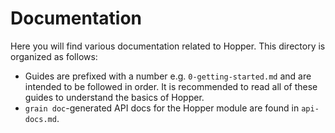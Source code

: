 # Documentation
Here you will find various documentation related to Hopper. This directory is organized as follows:
- Guides are prefixed with a number e.g. `0-getting-started.md` and are intended to be followed in order. It is recommended to read all of these guides to understand the basics of Hopper.
- `grain doc`-generated API docs for the Hopper module are found in `api-docs.md`.

